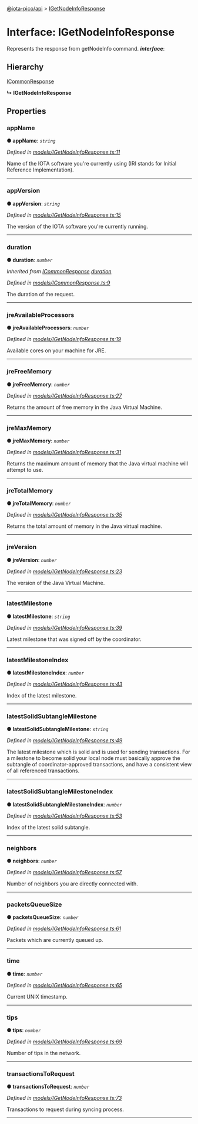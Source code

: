 [@iota-pico/api](../README.md) > [IGetNodeInfoResponse](../interfaces/igetnodeinforesponse.md)



# Interface: IGetNodeInfoResponse


Represents the response from getNodeInfo command.
*__interface__*: 


## Hierarchy


 [ICommonResponse](icommonresponse.md)

**↳ IGetNodeInfoResponse**








## Properties
<a id="appname"></a>

###  appName

**●  appName**:  *`string`* 

*Defined in [models/IGetNodeInfoResponse.ts:11](https://github.com/iotaeco/iota-pico-api/blob/b2263ad/src/models/IGetNodeInfoResponse.ts#L11)*



Name of the IOTA software you're currently using (IRI stands for Initial Reference Implementation).




___

<a id="appversion"></a>

###  appVersion

**●  appVersion**:  *`string`* 

*Defined in [models/IGetNodeInfoResponse.ts:15](https://github.com/iotaeco/iota-pico-api/blob/b2263ad/src/models/IGetNodeInfoResponse.ts#L15)*



The version of the IOTA software you're currently running.




___

<a id="duration"></a>

###  duration

**●  duration**:  *`number`* 

*Inherited from [ICommonResponse](icommonresponse.md).[duration](icommonresponse.md#duration)*

*Defined in [models/ICommonResponse.ts:9](https://github.com/iotaeco/iota-pico-api/blob/b2263ad/src/models/ICommonResponse.ts#L9)*



The duration of the request.




___

<a id="jreavailableprocessors"></a>

###  jreAvailableProcessors

**●  jreAvailableProcessors**:  *`number`* 

*Defined in [models/IGetNodeInfoResponse.ts:19](https://github.com/iotaeco/iota-pico-api/blob/b2263ad/src/models/IGetNodeInfoResponse.ts#L19)*



Available cores on your machine for JRE.




___

<a id="jrefreememory"></a>

###  jreFreeMemory

**●  jreFreeMemory**:  *`number`* 

*Defined in [models/IGetNodeInfoResponse.ts:27](https://github.com/iotaeco/iota-pico-api/blob/b2263ad/src/models/IGetNodeInfoResponse.ts#L27)*



Returns the amount of free memory in the Java Virtual Machine.




___

<a id="jremaxmemory"></a>

###  jreMaxMemory

**●  jreMaxMemory**:  *`number`* 

*Defined in [models/IGetNodeInfoResponse.ts:31](https://github.com/iotaeco/iota-pico-api/blob/b2263ad/src/models/IGetNodeInfoResponse.ts#L31)*



Returns the maximum amount of memory that the Java virtual machine will attempt to use.




___

<a id="jretotalmemory"></a>

###  jreTotalMemory

**●  jreTotalMemory**:  *`number`* 

*Defined in [models/IGetNodeInfoResponse.ts:35](https://github.com/iotaeco/iota-pico-api/blob/b2263ad/src/models/IGetNodeInfoResponse.ts#L35)*



Returns the total amount of memory in the Java virtual machine.




___

<a id="jreversion"></a>

###  jreVersion

**●  jreVersion**:  *`number`* 

*Defined in [models/IGetNodeInfoResponse.ts:23](https://github.com/iotaeco/iota-pico-api/blob/b2263ad/src/models/IGetNodeInfoResponse.ts#L23)*



The version of the Java Virtual Machine.




___

<a id="latestmilestone"></a>

###  latestMilestone

**●  latestMilestone**:  *`string`* 

*Defined in [models/IGetNodeInfoResponse.ts:39](https://github.com/iotaeco/iota-pico-api/blob/b2263ad/src/models/IGetNodeInfoResponse.ts#L39)*



Latest milestone that was signed off by the coordinator.




___

<a id="latestmilestoneindex"></a>

###  latestMilestoneIndex

**●  latestMilestoneIndex**:  *`number`* 

*Defined in [models/IGetNodeInfoResponse.ts:43](https://github.com/iotaeco/iota-pico-api/blob/b2263ad/src/models/IGetNodeInfoResponse.ts#L43)*



Index of the latest milestone.




___

<a id="latestsolidsubtanglemilestone"></a>

###  latestSolidSubtangleMilestone

**●  latestSolidSubtangleMilestone**:  *`string`* 

*Defined in [models/IGetNodeInfoResponse.ts:49](https://github.com/iotaeco/iota-pico-api/blob/b2263ad/src/models/IGetNodeInfoResponse.ts#L49)*



The latest milestone which is solid and is used for sending transactions. For a milestone to become solid your local node must basically approve the subtangle of coordinator-approved transactions, and have a consistent view of all referenced transactions.




___

<a id="latestsolidsubtanglemilestoneindex"></a>

###  latestSolidSubtangleMilestoneIndex

**●  latestSolidSubtangleMilestoneIndex**:  *`number`* 

*Defined in [models/IGetNodeInfoResponse.ts:53](https://github.com/iotaeco/iota-pico-api/blob/b2263ad/src/models/IGetNodeInfoResponse.ts#L53)*



Index of the latest solid subtangle.




___

<a id="neighbors"></a>

###  neighbors

**●  neighbors**:  *`number`* 

*Defined in [models/IGetNodeInfoResponse.ts:57](https://github.com/iotaeco/iota-pico-api/blob/b2263ad/src/models/IGetNodeInfoResponse.ts#L57)*



Number of neighbors you are directly connected with.




___

<a id="packetsqueuesize"></a>

###  packetsQueueSize

**●  packetsQueueSize**:  *`number`* 

*Defined in [models/IGetNodeInfoResponse.ts:61](https://github.com/iotaeco/iota-pico-api/blob/b2263ad/src/models/IGetNodeInfoResponse.ts#L61)*



Packets which are currently queued up.




___

<a id="time"></a>

###  time

**●  time**:  *`number`* 

*Defined in [models/IGetNodeInfoResponse.ts:65](https://github.com/iotaeco/iota-pico-api/blob/b2263ad/src/models/IGetNodeInfoResponse.ts#L65)*



Current UNIX timestamp.




___

<a id="tips"></a>

###  tips

**●  tips**:  *`number`* 

*Defined in [models/IGetNodeInfoResponse.ts:69](https://github.com/iotaeco/iota-pico-api/blob/b2263ad/src/models/IGetNodeInfoResponse.ts#L69)*



Number of tips in the network.




___

<a id="transactionstorequest"></a>

###  transactionsToRequest

**●  transactionsToRequest**:  *`number`* 

*Defined in [models/IGetNodeInfoResponse.ts:73](https://github.com/iotaeco/iota-pico-api/blob/b2263ad/src/models/IGetNodeInfoResponse.ts#L73)*



Transactions to request during syncing process.




___


